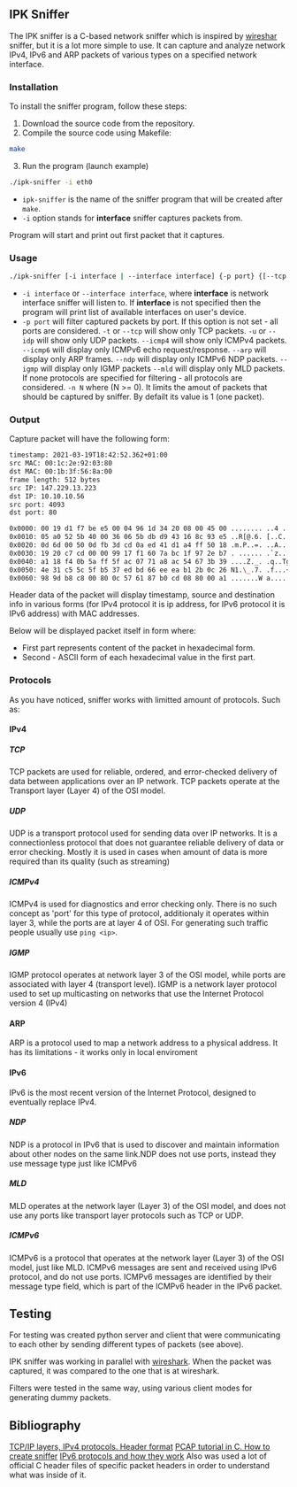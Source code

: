 ## IPK Sniffer

The IPK sniffer is a C-based network sniffer which is inspired by [wireshar](https://www.wireshark.org/) sniffer, but it is a lot more simple to use. It can capture and analyze network IPv4, IPv6 and ARP packets of various types on a specified network interface.

### Installation
To install the sniffer program, follow these steps:
1. Download the source code from the repository.
2. Compile the source code using Makefile:
```bash
make
```
3. Run the program (launch example)
```bash
./ipk-sniffer -i eth0
```

- `ipk-sniffer` is the name of the sniffer program that will be created after `make`.
- `-i` option stands for **interface** sniffer captures packets from.

Program will start and print out first packet that it captures.

### Usage

```bash
./ipk-sniffer [-i interface | --interface interface] {-p port} {[--tcp|-t] [--udp|-u] [--arp] [--icmp] } {-n num}
```

- `-i interface` or `--interface interface`, where **interface** is network interface sniffer will listen to. If **interface** is not specified then the program will print list of available interfaces on user's device.
- `-p port` will filter captured packets by port. If this option is not set - all ports are considered.
`-t` or `--tcp` will show only TCP packets.
`-u` or `--idp` will show only UDP packets.
`--icmp4` will show only ICMPv4 packets.
`--icmp6` will display only ICMPv6 echo request/response.
`--arp` will display only ARP frames.
`--ndp` will display only ICMPv6 NDP packets.
`--igmp` will display only IGMP packets
`--mld` will display only MLD packets.
If none protocols are specified for filtering - all protocols are considered.
`-n N` where (N >= 0). It limits the amout of packets that should be captured by sniffer. By defailt its value is 1 (one packet).
### Output
Capture packet will have the following form:
```bash
timestamp: 2021-03-19T18:42:52.362+01:00
src MAC: 00:1c:2e:92:03:80
dst MAC: 00:1b:3f:56:8a:00
frame length: 512 bytes
src IP: 147.229.13.223
dst IP: 10.10.10.56
src port: 4093
dst port: 80

0x0000: 00 19 d1 f7 be e5 00 04 96 1d 34 20 08 00 45 00 ........ ..4 ..
0x0010: 05 a0 52 5b 40 00 36 06 5b db d9 43 16 8c 93 e5 ..R[@.6. [..C....
0x0020: 0d 6d 00 50 0d fb 3d cd 0a ed 41 d1 a4 ff 50 18 .m.P..=. ..A...P.
0x0030: 19 20 c7 cd 00 00 99 17 f1 60 7a bc 1f 97 2e b7 . ...... .`z.....
0x0040: a1 18 f4 0b 5a ff 5f ac 07 71 a8 ac 54 67 3b 39 ....Z._. .q..Tg;9
0x0050: 4e 31 c5 5c 5f b5 37 ed bd 66 ee ea b1 2b 0c 26 N1.\_.7. .f...+.&
0x0060: 98 9d b8 c8 00 80 0c 57 61 87 b0 cd 08 80 00 a1 .......W a.......
```
Header data of the packet will display timestamp, source and destination info in various forms (for IPv4 protocol it is ip address, for IPv6 protocol it is IPv6 address) with MAC addresses.

Below will be displayed packet itself in form where:
- First part represents content of the packet in hexadecimal form.
- Second - ASCII form of each hexadecimal value in the first part.

### Protocols
As you have noticed, sniffer works with limitted amount of protocols. Such as:

#### IPv4
##### TCP
TCP packets are used for reliable, ordered, and error-checked
delivery of data between applications over an IP network. TCP packets operate
at the Transport layer (Layer 4) of the OSI model.

##### UDP
UDP is a transport protocol used for sending data over IP networks. It is a connectionless protocol that does not guarantee reliable delivery of data or error checking. Mostly it is used in cases when amount of data is more required than its quality (such as streaming)

##### ICMPv4
ICMPv4 is used for diagnostics and error checking only.
There is no such concept as 'port' for this type of protocol, additionaly
it operates within layer 3, while the ports are at layer 4 of OSI. For generating such traffic people usually use `ping <ip>`.

##### IGMP
IGMP protocol operates at network layer 3 of the OSI model, while ports are associated with layer 4 (transport level). IGMP is a network layer protocol used to set up multicasting on networks that use the Internet Protocol version 4 (IPv4)

#### ARP
ARP is a protocol used to map a network address
to a physical address. It has its limitations - it works only in local enviroment

#### IPv6
IPv6 is the most recent version of the Internet Protocol, designed to eventually replace IPv4.

##### NDP
NDP is a protocol in IPv6 that is used to
discover and maintain information about other nodes on the same link.NDP does not use ports, instead they use message type just like ICMPv6

##### MLD
MLD operates at the network layer (Layer 3) of the OSI model, and does not use any ports like transport layer protocols such as TCP or UDP.

##### ICMPv6
ICMPv6 is a protocol that operates at the network layer (Layer 3) of the OSI model, just like MLD. ICMPv6 messages are sent and received using IPv6 protocol, and do not use ports. ICMPv6 messages are identified by their message type field, which is part of the ICMPv6 header in the IPv6 packet.

## Testing
For testing was created python server and client that were communicating to each other by sending different types of packets (see above). 

IPK sniffer was working in parallel with [wireshark](https://www.wireshark.org/). When the packet was captured, it was compared to the one that is at wireshark.

Filters were tested in the same way, using various client modes for generating dummy packets.

## Bibliography
[TCP/IP layers, IPv4 protocols. Header format](https://book.huihoo.com/iptables-tutorial/c171.htm)
[PCAP tutorial in C. How to create sniffer](https://www.tcpdump.org/pcap.html)
[IPv6 protocols and how they work](https://www.spiceworks.com/tech/networking/articles/what-is-ipv6/)
Also was used a lot of official C header files of specific packet headers in order to understand what was inside of it.